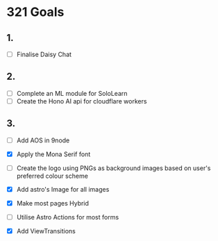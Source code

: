 # 321 Goals

## 1.
- [ ] Finalise Daisy Chat

## 2.
- [ ] Complete an ML module for SoloLearn
- [ ] Create the Hono AI api for cloudflare workers

## 3.
- [ ] Add AOS in 9node
- [x] Apply the Mona Serif font
- [ ] Create the logo using PNGs as background images based on user's preferred colour scheme

- [x] Add astro's Image for all images
- [x] Make most pages Hybrid
- [ ] Utilise Astro Actions for most forms
- [x] Add ViewTransitions